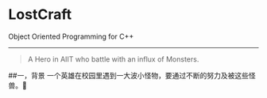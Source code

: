 # LostCraft
Object Oriented Programming for C++
***
>A Hero in AIIT who battle with an influx of Monsters.

##一，背景
一个英雄在校园里遇到一大波小怪物，要通过不断的努力及被这些怪兽。👾
 
